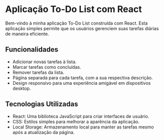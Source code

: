 # Aplicação To-Do List com React

Bem-vindo à minha aplicação To-Do List construída com React. Esta aplicação simples permite que os usuários gerenciem suas tarefas diárias de maneira eficiente.

## Funcionalidades

- Adicionar novas tarefas à lista.
- Marcar tarefas como concluídas.
- Remover tarefas da lista.
- Página separada para cada tarefa, com a sua respectiva descrição.
- Design responsivo para uma experiência amigável em dispositivos desktop.

## Tecnologias Utilizadas

- React: Uma biblioteca JavaScript para criar interfaces de usuário.
- CSS: Estilos simples para melhorar a aparência da aplicação.
- Local Storage: Armazenamento local para manter as tarefas mesmo após a atualização da página.